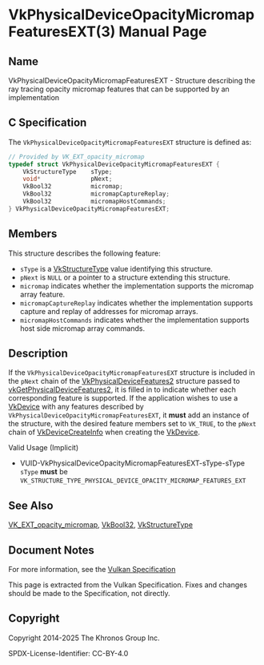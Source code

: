 # VkPhysicalDeviceOpacityMicromapFeaturesEXT(3) Manual Page

## Name

VkPhysicalDeviceOpacityMicromapFeaturesEXT - Structure describing the ray tracing opacity micromap features that can be supported by an implementation



## [](#_c_specification)C Specification

The `VkPhysicalDeviceOpacityMicromapFeaturesEXT` structure is defined as:

```c++
// Provided by VK_EXT_opacity_micromap
typedef struct VkPhysicalDeviceOpacityMicromapFeaturesEXT {
    VkStructureType    sType;
    void*              pNext;
    VkBool32           micromap;
    VkBool32           micromapCaptureReplay;
    VkBool32           micromapHostCommands;
} VkPhysicalDeviceOpacityMicromapFeaturesEXT;
```

## [](#_members)Members

This structure describes the following feature:

- `sType` is a [VkStructureType](https://registry.khronos.org/vulkan/specs/latest/man/html/VkStructureType.html) value identifying this structure.
- `pNext` is `NULL` or a pointer to a structure extending this structure.
- []()`micromap` indicates whether the implementation supports the micromap array feature.
- []()`micromapCaptureReplay` indicates whether the implementation supports capture and replay of addresses for micromap arrays.
- []()`micromapHostCommands` indicates whether the implementation supports host side micromap array commands.

## [](#_description)Description

If the `VkPhysicalDeviceOpacityMicromapFeaturesEXT` structure is included in the `pNext` chain of the [VkPhysicalDeviceFeatures2](https://registry.khronos.org/vulkan/specs/latest/man/html/VkPhysicalDeviceFeatures2.html) structure passed to [vkGetPhysicalDeviceFeatures2](https://registry.khronos.org/vulkan/specs/latest/man/html/vkGetPhysicalDeviceFeatures2.html), it is filled in to indicate whether each corresponding feature is supported. If the application wishes to use a [VkDevice](https://registry.khronos.org/vulkan/specs/latest/man/html/VkDevice.html) with any features described by `VkPhysicalDeviceOpacityMicromapFeaturesEXT`, it **must** add an instance of the structure, with the desired feature members set to `VK_TRUE`, to the `pNext` chain of [VkDeviceCreateInfo](https://registry.khronos.org/vulkan/specs/latest/man/html/VkDeviceCreateInfo.html) when creating the [VkDevice](https://registry.khronos.org/vulkan/specs/latest/man/html/VkDevice.html).

Valid Usage (Implicit)

- [](#VUID-VkPhysicalDeviceOpacityMicromapFeaturesEXT-sType-sType)VUID-VkPhysicalDeviceOpacityMicromapFeaturesEXT-sType-sType  
  `sType` **must** be `VK_STRUCTURE_TYPE_PHYSICAL_DEVICE_OPACITY_MICROMAP_FEATURES_EXT`

## [](#_see_also)See Also

[VK\_EXT\_opacity\_micromap](https://registry.khronos.org/vulkan/specs/latest/man/html/VK_EXT_opacity_micromap.html), [VkBool32](https://registry.khronos.org/vulkan/specs/latest/man/html/VkBool32.html), [VkStructureType](https://registry.khronos.org/vulkan/specs/latest/man/html/VkStructureType.html)

## [](#_document_notes)Document Notes

For more information, see the [Vulkan Specification](https://registry.khronos.org/vulkan/specs/latest/html/vkspec.html#VkPhysicalDeviceOpacityMicromapFeaturesEXT)

This page is extracted from the Vulkan Specification. Fixes and changes should be made to the Specification, not directly.

## [](#_copyright)Copyright

Copyright 2014-2025 The Khronos Group Inc.

SPDX-License-Identifier: CC-BY-4.0